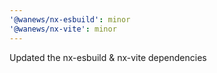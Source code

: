 ```yaml
---
'@wanews/nx-esbuild': minor
'@wanews/nx-vite': minor
---
```


Updated the nx-esbuild & nx-vite dependencies
